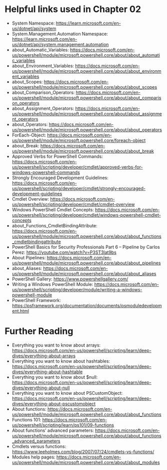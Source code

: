 # Helpful links used in Chapter 02
- System Namespace: https://learn.microsoft.com/en-us/dotnet/api/system
- System.Management.Automation Namespace: https://learn.microsoft.com/en-us/dotnet/api/system.management.automation
- about_Automatic_Variables: https://docs.microsoft.com/en-us/powershell/module/microsoft.powershell.core/about/about_automatic_variables
- about_Environment_Variables: https://docs.microsoft.com/en-us/powershell/module/microsoft.powershell.core/about/about_environment_variables
- about_Scopes: https://docs.microsoft.com/en-us/powershell/module/microsoft.powershell.core/about/about_scopes
- about_Comparison_Operators: https://docs.microsoft.com/en-us/powershell/module/microsoft.powershell.core/about/about_comparison_operators
- about_Assignment_Operators: https://docs.microsoft.com/en-us/powershell/module/microsoft.powershell.core/about/about_assignment_operators
- about_Operators: https://docs.microsoft.com/en-us/powershell/module/microsoft.powershell.core/about/about_operators
- ForEach-Object: https://docs.microsoft.com/en-us/powershell/module/microsoft.powershell.core/foreach-object
- about_Break: https://docs.microsoft.com/en-us/powershell/module/microsoft.powershell.core/about/about_break
- Approved Verbs for PowerShell Commands: https://docs.microsoft.com/en-us/powershell/scripting/developer/cmdlet/approved-verbs-for-windows-powershell-commands
- Strongly Encouraged Development Guidelines: https://docs.microsoft.com/en-us/powershell/scripting/developer/cmdlet/strongly-encouraged-development-guidelines
- Cmdlet Overview: https://docs.microsoft.com/en-us/powershell/scripting/developer/cmdlet/cmdlet-overview
- Windows PowerShell Cmdlet Concepts: https://docs.microsoft.com/en-us/powershell/scripting/developer/cmdlet/windows-powershell-cmdlet-concepts
- about_Functions_CmdletBindingAttribute: https://docs.microsoft.com/en-us/powershell/module/microsoft.powershell.core/about/about_functions_cmdletbindingattribute
- PowerShell Basics for Security Professionals Part 6 – Pipeline by Carlos Perez: https://youtube.com/watch?v=P3ST3lat9bs
- About Pipelines: https://docs.microsoft.com/en-us/powershell/module/microsoft.powershell.core/about/about_pipelines
- about_Aliases: https://docs.microsoft.com/en-us/powershell/module/microsoft.powershell.core/about/about_aliases
- PowerShell Gallery: https://www.powershellgallery.com/
- Writing a Windows PowerShell Module: https://docs.microsoft.com/en-us/powershell/scripting/developer/module/writing-a-windows-powershell-module
- PowerShell Framework: https://psframework.org/documentation/documents/psmoduledevelopment.html

# Further Reading
- Everything you want to know about arrays: https://docs.microsoft.com/en-us/powershell/scripting/learn/deep-dives/everything-about-arrays
- Everything you want to know about hashtables: https://docs.microsoft.com/en-us/powershell/scripting/learn/deep-dives/everything-about-hashtable
- Everything you want to know about $null: https://docs.microsoft.com/en-us/powershell/scripting/learn/deep-dives/everything-about-null
- Everything you want to know about PSCustomObject: https://docs.microsoft.com/en-us/powershell/scripting/learn/deep-dives/everything-about-pscustomobject
- About functions: https://docs.microsoft.com/en-us/powershell/module/microsoft.powershell.core/about/about_functions
- Functions 101: https://docs.microsoft.com/en-us/powershell/scripting/learn/ps101/09-functions
- About functions’ advanced parameters: https://docs.microsoft.com/en-us/powershell/module/microsoft.powershell.core/about/about_functions_advanced_parameters
- Cmdlets versus functions: https://www.leeholmes.com/blog/2007/07/24/cmdlets-vs-functions/
- Modules help pages: https://docs.microsoft.com/en-us/powershell/module/microsoft.powershell.core/about/about_modules